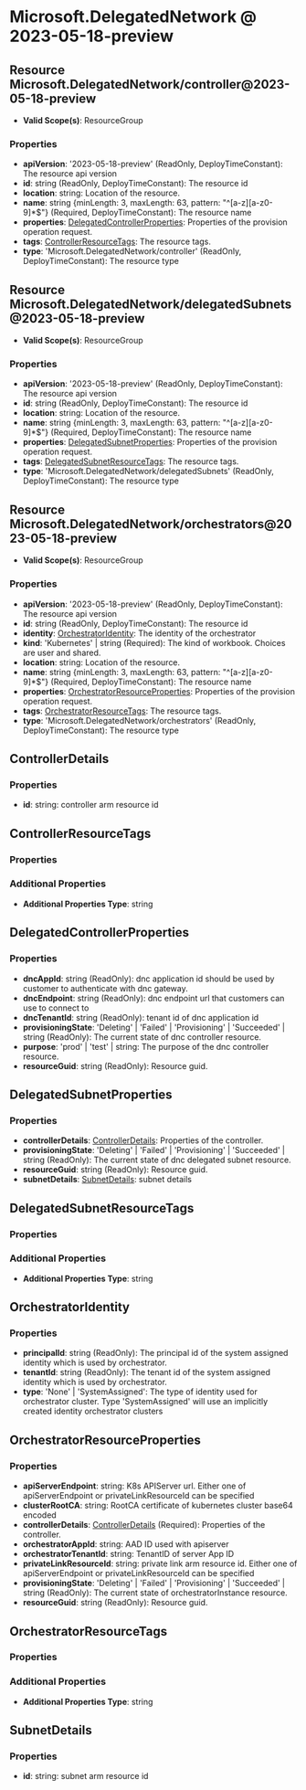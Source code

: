 # Microsoft.DelegatedNetwork @ 2023-05-18-preview

## Resource Microsoft.DelegatedNetwork/controller@2023-05-18-preview
* **Valid Scope(s)**: ResourceGroup
### Properties
* **apiVersion**: '2023-05-18-preview' (ReadOnly, DeployTimeConstant): The resource api version
* **id**: string (ReadOnly, DeployTimeConstant): The resource id
* **location**: string: Location of the resource.
* **name**: string {minLength: 3, maxLength: 63, pattern: "^[a-z][a-z0-9]*$"} (Required, DeployTimeConstant): The resource name
* **properties**: [DelegatedControllerProperties](#delegatedcontrollerproperties): Properties of the provision operation request.
* **tags**: [ControllerResourceTags](#controllerresourcetags): The resource tags.
* **type**: 'Microsoft.DelegatedNetwork/controller' (ReadOnly, DeployTimeConstant): The resource type

## Resource Microsoft.DelegatedNetwork/delegatedSubnets@2023-05-18-preview
* **Valid Scope(s)**: ResourceGroup
### Properties
* **apiVersion**: '2023-05-18-preview' (ReadOnly, DeployTimeConstant): The resource api version
* **id**: string (ReadOnly, DeployTimeConstant): The resource id
* **location**: string: Location of the resource.
* **name**: string {minLength: 3, maxLength: 63, pattern: "^[a-z][a-z0-9]*$"} (Required, DeployTimeConstant): The resource name
* **properties**: [DelegatedSubnetProperties](#delegatedsubnetproperties): Properties of the provision operation request.
* **tags**: [DelegatedSubnetResourceTags](#delegatedsubnetresourcetags): The resource tags.
* **type**: 'Microsoft.DelegatedNetwork/delegatedSubnets' (ReadOnly, DeployTimeConstant): The resource type

## Resource Microsoft.DelegatedNetwork/orchestrators@2023-05-18-preview
* **Valid Scope(s)**: ResourceGroup
### Properties
* **apiVersion**: '2023-05-18-preview' (ReadOnly, DeployTimeConstant): The resource api version
* **id**: string (ReadOnly, DeployTimeConstant): The resource id
* **identity**: [OrchestratorIdentity](#orchestratoridentity): The identity of the orchestrator
* **kind**: 'Kubernetes' | string (Required): The kind of workbook. Choices are user and shared.
* **location**: string: Location of the resource.
* **name**: string {minLength: 3, maxLength: 63, pattern: "^[a-z][a-z0-9]*$"} (Required, DeployTimeConstant): The resource name
* **properties**: [OrchestratorResourceProperties](#orchestratorresourceproperties): Properties of the provision operation request.
* **tags**: [OrchestratorResourceTags](#orchestratorresourcetags): The resource tags.
* **type**: 'Microsoft.DelegatedNetwork/orchestrators' (ReadOnly, DeployTimeConstant): The resource type

## ControllerDetails
### Properties
* **id**: string: controller arm resource id

## ControllerResourceTags
### Properties
### Additional Properties
* **Additional Properties Type**: string

## DelegatedControllerProperties
### Properties
* **dncAppId**: string (ReadOnly): dnc application id should be used by customer to authenticate with dnc gateway.
* **dncEndpoint**: string (ReadOnly): dnc endpoint url that customers can use to connect to
* **dncTenantId**: string (ReadOnly): tenant id of dnc application id
* **provisioningState**: 'Deleting' | 'Failed' | 'Provisioning' | 'Succeeded' | string (ReadOnly): The current state of dnc controller resource.
* **purpose**: 'prod' | 'test' | string: The purpose of the dnc controller resource.
* **resourceGuid**: string (ReadOnly): Resource guid.

## DelegatedSubnetProperties
### Properties
* **controllerDetails**: [ControllerDetails](#controllerdetails): Properties of the controller.
* **provisioningState**: 'Deleting' | 'Failed' | 'Provisioning' | 'Succeeded' | string (ReadOnly): The current state of dnc delegated subnet resource.
* **resourceGuid**: string (ReadOnly): Resource guid.
* **subnetDetails**: [SubnetDetails](#subnetdetails): subnet details

## DelegatedSubnetResourceTags
### Properties
### Additional Properties
* **Additional Properties Type**: string

## OrchestratorIdentity
### Properties
* **principalId**: string (ReadOnly): The principal id of the system assigned identity which is used by orchestrator.
* **tenantId**: string (ReadOnly): The tenant id of the system assigned identity which is used by orchestrator.
* **type**: 'None' | 'SystemAssigned': The type of identity used for orchestrator cluster. Type 'SystemAssigned' will use an implicitly created identity orchestrator clusters

## OrchestratorResourceProperties
### Properties
* **apiServerEndpoint**: string: K8s APIServer url. Either one of apiServerEndpoint or privateLinkResourceId can be specified
* **clusterRootCA**: string: RootCA certificate of kubernetes cluster base64 encoded
* **controllerDetails**: [ControllerDetails](#controllerdetails) (Required): Properties of the controller.
* **orchestratorAppId**: string: AAD ID used with apiserver
* **orchestratorTenantId**: string: TenantID of server App ID
* **privateLinkResourceId**: string: private link arm resource id. Either one of apiServerEndpoint or privateLinkResourceId can be specified
* **provisioningState**: 'Deleting' | 'Failed' | 'Provisioning' | 'Succeeded' | string (ReadOnly): The current state of orchestratorInstance resource.
* **resourceGuid**: string (ReadOnly): Resource guid.

## OrchestratorResourceTags
### Properties
### Additional Properties
* **Additional Properties Type**: string

## SubnetDetails
### Properties
* **id**: string: subnet arm resource id

